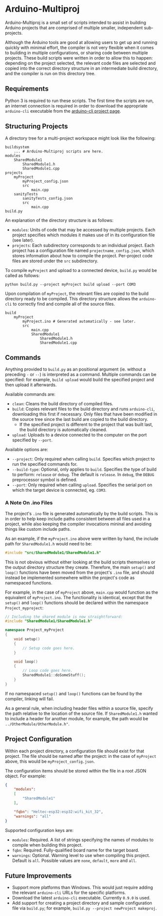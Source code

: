 Arduino-Multiproj
=================

Arduino-Multiproj is a small set of scripts intended to assist in building Arduino projects
that are comprised of multiple smaller, independent sub-projects.

Although the Arduino tools are good at allowing users to get up and running quickly with
minimal effort, the compiler is not very flexible when it comes to building in multiple
configurations, or sharing code between multiple projects. These build scripts were written
in order to allow this to happen: depending on the project selected, the relevant code
files are selected and copied into the correct directory structure in an intermediate build
directory, and the compiler is run on this directory tree.

## Requirements

Python 3 is required to run these scripts. The first time the scripts are run, an internet
connection is required in order to download the appropriate `arduino-cli` executable from
the [arduino-cli project page](https://github.com/arduino/arduino-cli).

## Structuring Projects

A directory tree for a multi-project workspace might look like the following:

```
buildsystem
    ... # Arduino-Multiproj scripts are here.
modules
    SharedModule1
        SharedModule1.h
        SharedModule1.cpp
projects
    myProject
        myProject_config.json
        src
            main.cpp
    sanityTests
        sanityTests_config.json
        src
            main.cpp
build.py
```

An explanation of the directory structure is as follows:

* `modules`: Units of code that may be accessed by multiple projects. Each project specifies
  which modules it makes use of in its configuration file (see later).
* `projects`: Each subdirectory corresponds to an individual project. Each project has a
  configuration file named `projectname_config.json`, which stores information about how to
  compile the project. Per-project code files are stored under the `src` subdirectory.

To compile `myProject` and upload to a connected device, `build.py` would be called as follows:

```
python build.py --project myProject build upload --port COM3
```

Upon compilation of `myProject`, the relevant files are copied to the build directory ready
to be compiled. This directory structure allows the `arduino-cli` to correctly find and compile
all of the source files.

```
build
    myProject
        myProject.ino # Generated automatically - see later.
        src
            main.cpp
            SharedModule1
                SharedModule1.h
                SharedModule1.cpp
```

## Commands

Anything provided to `build.py` as an positional argument (ie. without a preceding `-` or `--`)
is interpreted as a command. Multiple commands can be specified: for example, `build upload`
would build the specified project and then upload it afterwards.

Available commands are:

* `clean`: Cleans the build directory of compiled files.
* `build`: Copies relevant files to the build directory and runs `arduino-cli`, downloading this
  first if necessary. Only files that have been modified in the source tree since the last build
  are copied to the build directory.
    * If the specified project is different to the project that was built last, the build
    directory is automatically cleaned.
* `upload`: Uploads to a device connected to the computer on the port specified by `--port`.

Available options are:
* `--project`: Only required when calling `build`. Specifies which project to run the specified
  commands for.
* `--build-type`: Optional, only applies to `build`. Specifies the type of build to perform:
  `release` or `debug`. The default is `release`. In `debug`, the `DEBUG` preprocessor symbol
  is defined.
* `--port`: Only required when calling `upload`. Specifies the serial port on which the target
  device is connected, eg. `COM3`.

### A Note On .ino Files

The project's `.ino` file is generated automatically by the build scripts. This is in order
to help keep include paths consistent between all files used in a project, while also
keeping the compiler invocations mininal and avoiding things like custom include paths.

As an example, if the `myProject.ino` above were written by hand, the include path for
`SharedModule1.h` would need to be:

``` C++
#include "src/SharedModule1/SharedModule1.h"
```

This is not obvious without either looking at the build scripts themselves or the output
directory structure they create. Therefore, the main `setup()` and `loop()` functions have
been moved from the project's `.ino` file, and should instead be implemented somewhere
within the project's code as namespaced functions.

For example, in the case of `myProject` above, `main.cpp` would function as the equivalent
of `myProject.ino`. The functionality is identical, except that the `setup()` and `loop()`
functions should be declared within the namespace `Project_myproject`:

``` C++
// Including the shared module is now straightforward:
#include "SharedModule1/SharedModule1.h"

namespace Project_myProject
{
    void setup()
    {
        // Setup code goes here.
    }

    void loop()
    {
        // Loop code goes here.
        SharedModule1::doSomeStuff();
    }
}
```

If no namespaced `setup()` and `loop()` functions can be found by the compiler, linking
will fail.

As a general rule, when including header files within a source file, specify the path
relative to the location of the source file. If `SharedModule1.h` wanted to include a
header for another module, for example, the path would be `../OtherModule/OtherModule.h"`.

## Project Configuration

Within each project directory, a configuration file should exist for that project. The
file should be named after the project: in the case of `myProject` above, this would be
`myProject_config.json`.

The configuration items should be stored within the file in a root JSON object. For
example:

``` json
{
    "modules":
    [
        "SharedModule1"
    ],

    "fqbn": "Heltec-esp32:esp32:wifi_kit_32",
    "warnings": "all"
}
```

Supported configuration keys are:

* `modules`: Required. A list of strings specifying the names of modules to compile when
  building this project.
* `fqbn`: Required. Fully-qualified board name for the target board.
* `warnings`: Optional. Warning level to use when compiling this project. Default is `all`. Possible
  values are `none`, `default`, `more` and `all`.

## Future Improvements

* Support more platforms than Windows. This would just require adding the relevant
  `arduino-cli` URLs for the specific platforms.
* Download the latest `arduino-cli` executable. Currently `0.9.0` is used.
* Add support for creating a project directory and sample configuration file via `build.py`; for
  example, `build.py --project newProject makeproj`.
